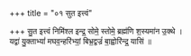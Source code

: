 +++
title = "०१ सुत इत्त्वं"

+++
सु॒त इत्त्वं निमि॑श्ल इन्द्र॒ सोमे॒ स्तोमे॒ ब्रह्म॑णि श॒स्यमा॑न उ॒क्थे ।  
यद्वा॑ यु॒क्ताभ्यां॑ मघव॒न्हरि॑भ्यां॒ बिभ्र॒द्वज्रं॑ बा॒ह्वोरि॑न्द्र॒ यासि॑ ॥